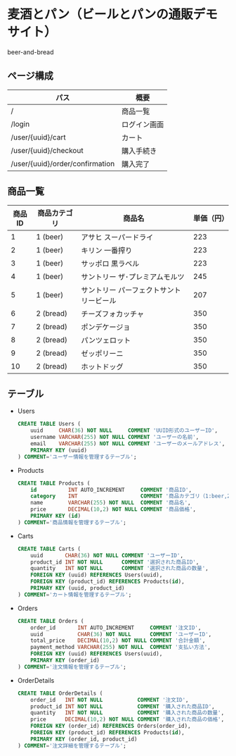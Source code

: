 # 麦酒とパン（ビールとパンの通販デモサイト）

beer-and-bread

## ページ構成
| パス                               | 概要       |
| ---                               | ---        |
| /                                 | 商品一覧    |
| /login                            | ログイン画面 |
| /user/{uuid}/cart                 | カート      |
| /user/{uuid}/checkout             | 購入手続き   |
| /user/{uuid}/order/confirmation   | 購入完了     |

## 商品一覧
| 商品ID | 商品カテゴリ | 商品名                       | 単価（円） |
| ---   | ---       | ---                         | --- |
| 1     | 1 (beer)  | アサヒ スーパードライ             | 223 |
| 2     | 1 (beer)  | キリン 一番搾り                 | 223 |
| 3     | 1 (beer)  | サッポロ 黒ラベル               | 223 |
| 4     | 1 (beer)  | サントリー ザ･プレミアムモルツ      | 245 |
| 5     | 1 (beer)  | サントリー パーフェクトサントリービール | 207 |
| 6     | 2 (bread) | チーズフォカッチャ               | 350 |
| 7     | 2 (bread) | ポンデケージョ                  | 350 |
| 8     | 2 (bread) | パンツェロット                   | 350 |
| 9     | 2 (bread) | ゼッポリーニ                    | 350 |
| 10    | 2 (bread) | ホットドッグ                    | 350 |

## テーブル
* Users
    ```sql
    CREATE TABLE Users (
        uuid     CHAR(36) NOT NULL     COMMENT 'UUID形式のユーザーID',
        username VARCHAR(255) NOT NULL COMMENT 'ユーザーの名前',
        email    VARCHAR(255) NOT NULL COMMENT 'ユーザーのメールアドレス',
        PRIMARY KEY (uuid)
    ) COMMENT='ユーザー情報を管理するテーブル';
    ```

* Products
    ```sql
    CREATE TABLE Products (
        id          INT AUTO_INCREMENT     COMMENT '商品ID',
        category    INT                    COMMENT '商品カテゴリ（1:beer,2:bread）',
        name        VARCHAR(255) NOT NULL  COMMENT '商品名',
        price       DECIMAL(10,2) NOT NULL COMMENT '商品価格',
        PRIMARY KEY (id)
    ) COMMENT='商品情報を管理するテーブル';
    ```

* Carts
    ```sql
    CREATE TABLE Carts (
        uuid       CHAR(36) NOT NULL COMMENT 'ユーザーID',
        product_id INT NOT NULL      COMMENT '選択された商品ID',
        quantity   INT NOT NULL      COMMENT '選択された商品の数量',
        FOREIGN KEY (uuid) REFERENCES Users(uuid),
        FOREIGN KEY (product_id) REFERENCES Products(id),
        PRIMARY KEY (uuid, product_id)
    ) COMMENT='カート情報を管理するテーブル';
    ```

* Orders
    ```sql
    CREATE TABLE Orders (
        order_id       INT AUTO_INCREMENT     COMMENT '注文ID',
        uuid           CHAR(36) NOT NULL      COMMENT 'ユーザーID',
        total_price    DECIMAL(10,2) NOT NULL COMMENT '合計金額',
        payment_method VARCHAR(255) NOT NULL  COMMENT '支払い方法',
        FOREIGN KEY (uuid) REFERENCES Users(uuid),
        PRIMARY KEY (order_id)
    ) COMMENT='注文情報を管理するテーブル';
    ```

* OrderDetails
    ```sql
    CREATE TABLE OrderDetails (
        order_id   INT NOT NULL           COMMENT '注文ID',
        product_id INT NOT NULL           COMMENT '購入された商品ID',
        quantity   INT NOT NULL           COMMENT '購入された商品の数量',
        price      DECIMAL(10,2) NOT NULL COMMENT '購入された商品の価格',
        FOREIGN KEY (order_id) REFERENCES Orders(order_id),
        FOREIGN KEY (product_id) REFERENCES Products(id),
        PRIMARY KEY (order_id, product_id)
    ) COMMENT='注文詳細を管理するテーブル';
    ```